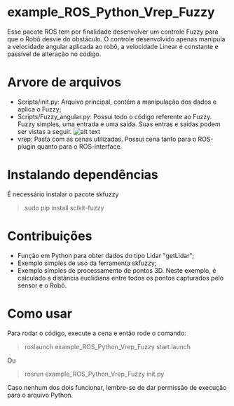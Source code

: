 # example_ROS_Python_Vrep_Fuzzy

Esse pacote ROS tem por finalidade desenvolver um controle Fuzzy para que o Robô desvie do obstáculo. O controle desenvolvido apenas manipula a velocidade angular aplicada ao robô, a velocidade Linear é constante e passível de alteração no código.  

# Arvore de arquivos 

* Scripts/init.py: Arquivo principal, contém a manipulação dos dados e aplica o Fuzzy;  
* Scripts/Fuzzy_angular.py: Possui todo o código referente ao Fuzzy. Fuzzy simples, uma entrada e uma saída. Suas entras e saídas podem ser vistas a seguir. 
![alt text](https://github.com/marco-teixeira/tutorial_examples_ROS/blob/master/Python/example_ROS_Python_Vrep_Fuzzy/figure/fuzzy.png) 
* vrep: Pasta com as cenas utilizadas. Possui cena tanto para o ROS-plugin quanto para o ROS-interface.  
# Instalando dependências  

É necessário instalar o pacote skfuzzy 

> sudo pip install scikit-fuzzy 

# Contribuições 

* Função em Python para obter dados do tipo Lidar "getLidar"; 
* Exemplo simples de uso da ferramenta skfuzzy; 
* Exemplo simples de processamento de pontos 3D. Neste exemplo, é calculado a distância euclidiana entre todos os pontos capturados pelo sensor e o Robô.  


# Como usar 

Para rodar o código, execute a cena e então rode o comando: 

> roslaunch example_ROS_Python_Vrep_Fuzzy start.launch  

Ou 

> rosrun example_ROS_Python_Vrep_Fuzzy init.py 

Caso nenhum dos dois funcionar, lembre-se de dar permissão de execução para o arquivo Python.  

 
